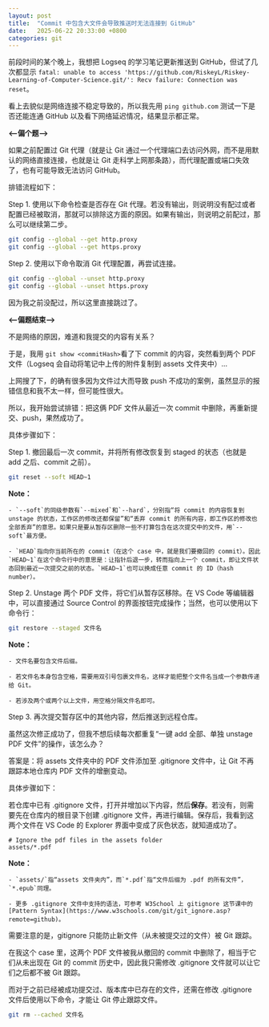 ```yaml
---
layout: post
title:  "Commit 中包含大文件会导致推送时无法连接到 GitHub"
date:   2025-06-22 20:33:00 +0800
categories: git
---
```


前段时间的某个晚上，我想把 Logseq 的学习笔记更新推送到 GitHub，但试了几次都显示 `fatal: unable to access 'https://github.com/RiskeyL/Riskey-Learning-of-Computer-Science.git/': Recv failure: Connection was reset`。

看上去貌似是网络连接不稳定导致的，所以我先用 `ping github.com` 测试一下是否还能连通 GitHub 以及看下网络延迟情况，结果显示都正常。

**<--偏个题-->**

如果之前配置过 Git 代理（就是让 Git 通过一个代理端口去访问外网，而不是用默认的网络直接连接，也就是让 Git 走科学上网那条路），而代理配置或端口失效了，也有可能导致无法访问 GitHub。

排错流程如下：

Step 1. 使用以下命令检查是否存在 Git 代理。若没有输出，则说明没有配过或者配置已经被取消，那就可以排除这方面的原因。如果有输出，则说明之前配过，那么可以继续第二步。

```bash
git config --global --get http.proxy
git config --global --get https.proxy
```

Step 2. 使用以下命令取消 Git 代理配置，再尝试连接。

```bash
git config --global --unset http.proxy
git config --global --unset https.proxy
```

因为我之前没配过，所以这里直接跳过了。

**<--偏题结束-->**

不是网络的原因，难道和我提交的内容有关系？

于是，我用 `git show <commitHash>`看了下 commit 的内容，突然看到两个 PDF 文件（Logseq 会自动将笔记中上传的附件复制到 assets 文件夹中）... 

上网搜了下，的确有很多因为文件过大而导致 push 不成功的案例，虽然显示的报错信息和我不太一样，但可能性很大。

所以，我开始尝试排错：把这俩 PDF 文件从最近一次 commit 中删除，再重新提交、push，果然成功了。

具体步骤如下：

Step 1. 撤回最后一次 commit，并将所有修改恢复到 staged 的状态（也就是 add 之后、commit 之前）。

```bash
git reset --soft HEAD~1
```

**Note：**

    - `--soft`的同级参数有`--mixed`和`--hard`，分别指“将 commit 的内容恢复到 unstage 的状态，工作区的修改还都保留”和“丢弃 commit 的所有内容，即工作区的修改也全部丢弃”的意思。如果只是要从暂存区删除一些不打算包含在这次提交中的文件，用`--soft`最方便。

    - `HEAD`指向你当前所在的 commit（在这个 case 中，就是我们要撤回的 commit）。因此`HEAD~1`在这个命令行中的意思是：让指针后退一步，转而指向上一个 commit，即让文件状态回到最近一次提交之前的状态。`HEAD~1`也可以换成任意 commit 的 ID（hash number）。


Step 2. Unstage 两个 PDF 文件，将它们从暂存区移除。在 VS Code 等编辑器中，可以直接通过 Source Control 的界面按钮完成操作；当然，也可以使用以下命令行：

```bash
git restore --staged 文件名
```

**Note：**

    - 文件名要包含文件后缀。

    - 若文件名本身包含空格，需要用双引号包裹文件名，这样才能把整个文件名当成一个参数传递给 Git。

    - 若涉及两个或两个以上文件，用空格分隔文件名即可。

Step 3. 再次提交暂存区中的其他内容，然后推送到远程仓库。


虽然这次修正成功了，但我不想后续每次都重复“一键 add 全部、单独 unstage PDF 文件”的操作，该怎么办？

答案是：将 assets 文件夹中的 PDF 文件添加至 .gitignore 文件中，让 Git 不再跟踪本地仓库内 PDF 文件的增删变动。

具体步骤如下：

若仓库中已有 .gitignore 文件，打开并增加以下内容，然后**保存**。若没有，则需要先在仓库内的根目录下创建 .gitignore 文件，再进行编辑。保存后，我看到这两个文件在 VS Code 的 Explorer 界面中变成了灰色状态，就知道成功了。

```plaintext
# Ignore the pdf files in the assets folder
assets/*.pdf
```

**Note：**
    
    - `assets/`指“assets 文件夹内”，而`*.pdf`指“文件后缀为 .pdf 的所有文件”，`*.epub`同理。

    - 更多 .gitignore 文件中支持的语法，可参考 W3School 上 gitignore 这节课中的 [Pattern Syntax](https://www.w3schools.com/git/git_ignore.asp?remote=github)。

需要注意的是，gitignore 只能防止新文件（从未被提交过的文件）被 Git 跟踪。

在我这个 case 里，这两个 PDF 文件被我从撤回的 commit 中删除了，相当于它们从未出现在 Git 的 commit 历史中，因此我只需修改 .gitignore 文件就可以让它们之后都不被 Git 跟踪。

而对于之前已经被成功提交过、版本库中已存在的文件，还需在修改 .gitignore 文件后使用以下命令，才能让 Git 停止跟踪文件。

```bash
git rm --cached 文件名
```